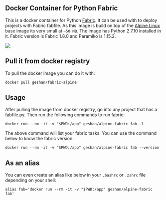## Docker Container for Python Fabric

This is a docker container for Python [Fabric](http://fabfile.org). It can be used with
to deploy projects with Fabric fabfile. As this image is build on top of the
[Alpine Linux](http://www.alpinelinux.org/) base image its very small at `~50 MB`.
The image has Python 2.7.10 installed in it. Fabric version is Fabric 1.8.0
and Paramiko is 1.15.2.

[![](https://badge.imagelayers.io/geshan/fabric-alpine:latest.svg)](https://imagelayers.io/?images=geshan/fabric-alpine:latest 'Get your own badge on imagelayers.io')

## Pull it from docker registry

To pull the docker image you can do it with:

```
docker pull geshan/fabric-alpine
```

## Usage

After pulling the image from docker registry, go into any project that has a fabfile.py.
Then run the following commands to run fabric:

```
docker run --rm -it -v "$PWD:/app" geshan/alpine-fabric fab -l
```

The above command will list your fabric tasks. You can use the command below to know the fabric version:

```
docker run --rm -it -v "$PWD:/app" geshan/alpine-fabric fab --version
```

## As an alias

You can even create an alias like below in your `.bashrc` or `.zshrc` file depending on your shell:

```
alias fab='docker run --rm -it -v "$PWD:/app" geshan/alpine-fabric fab'
```

